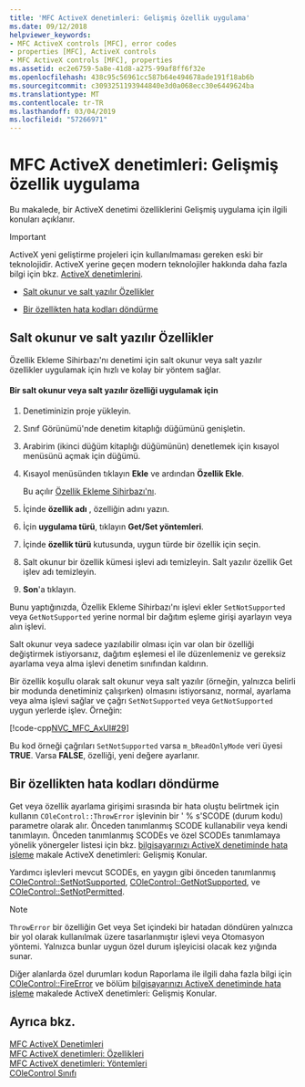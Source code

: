 ```yaml
---
title: 'MFC ActiveX denetimleri: Gelişmiş özellik uygulama'
ms.date: 09/12/2018
helpviewer_keywords:
- MFC ActiveX controls [MFC], error codes
- properties [MFC], ActiveX controls
- MFC ActiveX controls [MFC], properties
ms.assetid: ec2e6759-5a8e-41d8-a275-99af8ff6f32e
ms.openlocfilehash: 438c95c56961cc587b64e494678ade191f18ab6b
ms.sourcegitcommit: c3093251193944840e3d0a068ecc30e6449624ba
ms.translationtype: MT
ms.contentlocale: tr-TR
ms.lasthandoff: 03/04/2019
ms.locfileid: "57266971"
---
```

# <a name="mfc-activex-controls-advanced-property-implementation"></a>MFC ActiveX denetimleri: Gelişmiş özellik uygulama

Bu makalede, bir ActiveX denetimi özelliklerini Gelişmiş uygulama için ilgili konuları açıklanır.

>[!IMPORTANT]
> ActiveX yeni geliştirme projeleri için kullanılmaması gereken eski bir teknolojidir. ActiveX yerine geçen modern teknolojiler hakkında daha fazla bilgi için bkz. [ActiveX denetimlerini](activex-controls.md).

- [Salt okunur ve salt yazılır Özellikler](#_core_read2donly_and_write2donly_properties)

- [Bir özellikten hata kodları döndürme](#_core_returning_error_codes_from_a_property)

##  <a name="_core_read2donly_and_write2donly_properties"></a> Salt okunur ve salt yazılır Özellikler

Özellik Ekleme Sihirbazı'nı denetimi için salt okunur veya salt yazılır özellikler uygulamak için hızlı ve kolay bir yöntem sağlar.

#### <a name="to-implement-a-read-only-or-write-only-property"></a>Bir salt okunur veya salt yazılır özelliği uygulamak için

1. Denetiminizin proje yükleyin.

1. Sınıf Görünümü'nde denetim kitaplığı düğümünü genişletin.

1. Arabirim (ikinci düğüm kitaplığı düğümünün) denetlemek için kısayol menüsünü açmak için düğümü.

1. Kısayol menüsünden tıklayın **Ekle** ve ardından **Özellik Ekle**.

   Bu açılır [Özellik Ekleme Sihirbazı'nı](../ide/names-add-property-wizard.md).

1. İçinde **özellik adı** , özelliğin adını yazın.

1. İçin **uygulama türü**, tıklayın **Get/Set yöntemleri**.

1. İçinde **özellik türü** kutusunda, uygun türde bir özellik için seçin.

1. Salt okunur bir özellik kümesi işlevi adı temizleyin. Salt yazılır özellik Get işlev adı temizleyin.

9. **Son**'a tıklayın.

Bunu yaptığınızda, Özellik Ekleme Sihirbazı'nı işlevi ekler `SetNotSupported` veya `GetNotSupported` yerine normal bir dağıtım eşleme girişi ayarlayın veya alın işlevi.

Salt okunur veya sadece yazılabilir olması için var olan bir özelliği değiştirmek istiyorsanız, dağıtım eşlemesi el ile düzenlemeniz ve gereksiz ayarlama veya alma işlevi denetim sınıfından kaldırın.

Bir özellik koşullu olarak salt okunur veya salt yazılır (örneğin, yalnızca belirli bir modunda denetiminiz çalışırken) olmasını istiyorsanız, normal, ayarlama veya alma işlevi sağlar ve çağrı `SetNotSupported` veya `GetNotSupported` uygun yerlerde işlev. Örneğin:

[!code-cpp[NVC_MFC_AxUI#29](../mfc/codesnippet/cpp/mfc-activex-controls-advanced-property-implementation_1.cpp)]

Bu kod örneği çağrıları `SetNotSupported` varsa `m_bReadOnlyMode` veri üyesi **TRUE**. Varsa **FALSE**, özelliği, yeni değere ayarlanır.

##  <a name="_core_returning_error_codes_from_a_property"></a> Bir özellikten hata kodları döndürme

Get veya özellik ayarlama girişimi sırasında bir hata oluştu belirtmek için kullanın `COleControl::ThrowError` işlevinin bir ' % s'SCODE (durum kodu) parametre olarak alır. Önceden tanımlanmış SCODE kullanabilir veya kendi tanımlayın. Önceden tanımlanmış SCODEs ve özel SCODEs tanımlamaya yönelik yönergeler listesi için bkz. [bilgisayarınızı ActiveX denetiminde hata işleme](../mfc/mfc-activex-controls-advanced-topics.md) makale ActiveX denetimleri: Gelişmiş Konular.

Yardımcı işlevleri mevcut SCODEs, en yaygın gibi önceden tanımlanmış [COleControl::SetNotSupported](../mfc/reference/colecontrol-class.md#setnotsupported), [COleControl::GetNotSupported](../mfc/reference/colecontrol-class.md#getnotsupported), ve [COleControl::SetNotPermitted](../mfc/reference/colecontrol-class.md#setnotpermitted).

> [!NOTE]
>  `ThrowError` bir özelliğin Get veya Set içindeki bir hatadan döndüren yalnızca bir yol olarak kullanılmak üzere tasarlanmıştır işlevi veya Otomasyon yöntemi. Yalnızca bunlar uygun özel durum işleyicisi olacak kez yığında sunar.

Diğer alanlarda özel durumları kodun Raporlama ile ilgili daha fazla bilgi için [COleControl::FireError](../mfc/reference/colecontrol-class.md#fireerror) ve bölüm [bilgisayarınızı ActiveX denetiminde hata işleme](../mfc/mfc-activex-controls-advanced-topics.md) makalede ActiveX denetimleri: Gelişmiş Konular.

## <a name="see-also"></a>Ayrıca bkz.

[MFC ActiveX Denetimleri](../mfc/mfc-activex-controls.md)<br/>
[MFC ActiveX denetimleri: Özellikleri](../mfc/mfc-activex-controls-properties.md)<br/>
[MFC ActiveX denetimleri: Yöntemleri](../mfc/mfc-activex-controls-methods.md)<br/>
[COleControl Sınıfı](../mfc/reference/colecontrol-class.md)

